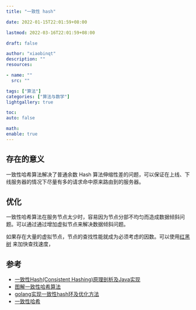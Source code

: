 ```yaml
---
title: "一致性 hash"

date: 2022-01-15T22:01:59+08:00

lastmod: 2022-03-16T22:01:59+08:00

draft: false

author: "xiaobinqt"
description: ""
resources:

- name: ""
  src: ""

tags: ["算法"]
categories: ["算法与数学"]
lightgallery: true

toc:
auto: false

math:
enable: true
---
```


## 存在的意义

一致性哈希算法解决了普通余数 Hash 算法伸缩性差的问题，可以保证在上线、下线服务器的情况下尽量有多的请求命中原来路由到的服务器。

## 优化

一致性哈希算法在服务节点太少时，容易因为节点分部不均匀而造成数据倾斜问题。可以通过通过增加虚拟节点来解决数据倾斜问题。

如果存在大量的虚拟节点，节点的查找性能就成为必须考虑的因数。可以使用[红黑树](https://xiaozhuanlan.com/topic/1248367905) 来加快查找速度，

## 参考

+ [一致性Hash(Consistent Hashing)原理剖析及Java实现](https://blog.csdn.net/suifeng629/article/details/81567777)
+ [图解一致性哈希算法](https://segmentfault.com/a/1190000021199728)
+ [golang实现一致性hash环及优化方法](http://jintang.zone/2018/08/20/golang%E5%AE%9E%E7%8E%B0%E4%B8%80%E8%87%B4%E6%80%A7hash%E7%8E%AF%E5%8F%8A%E4%BC%98%E5%8C%96%E6%96%B9%E6%B3%95.html)
+ [一致性哈希](https://geektutu.com/post/geecache-day4.html)
